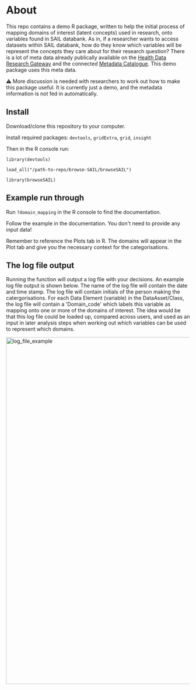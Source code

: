 # About 

This repo contains a demo R package, written to help the initial process of mapping domains of interest (latent concepts) used in research, onto variables found in SAIL databank. As in, if a researcher wants to access datasets within SAIL databank, how do they know which variables will be represent the concepts they care about for their research question? There is a lot of meta data already publically available on the [Health Data Research Gateway](https://web.www.healthdatagateway.org/search?search=&datasetSort=latest&tab=Datasets) and the connected [Metadata Catalogue](https://modelcatalogue.cs.ox.ac.uk/hdruk_live/). This demo package uses this meta data.

⚠️ More discussion is needed with researchers to work out how to make this package useful. It is currently just a demo, and the metadata information is not fed in automatically.

## Install 

Download/clone this repository to your computer.

Install required packages: `devtools`, `gridExtra`, `grid`, `insight`

Then in the R console run:

`library(devtools)`

`load_all("/path-to-repo/browse-SAIL/browseSAIL")`

`library(browseSAIL)`

## Example run through 
Run `?domain_mapping` in the R console to find the documentation.

Follow the example in the documentation. You don't need to provide any input data!

Remember to reference the Plots tab in R. The domains will appear in the Plot tab and give you the necessary context for the categorisations. 
## The log file output

Running the function will output a log file with your decisions. An example log file output is shown below. The name of the log file will contain the date and time stamp. The log file will contain initials of the person making the catergorisations. For each Data Element (variable) in the DataAsset/Class, the log file will contain a 'Domain_code' which labels this variable as mapping onto one or more of the domains of interest. The idea would be that this log file could be loaded up, compared across users, and used as an input in later analysis steps when working out which variables can be used to represent which domains. 

<img width="949" alt="log_file_example" src="https://github.com/aim-rsf/browse-SAIL/assets/50215726/e6edc46c-f3ab-4447-aab9-222b95f91dd9">
